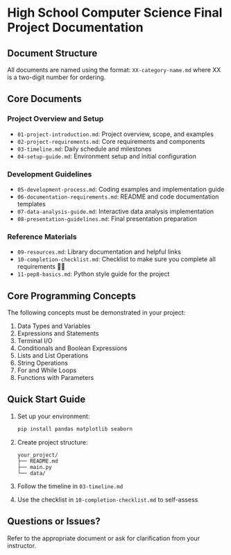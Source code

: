 # High School Computer Science Final Project Documentation

## Document Structure
All documents are named using the format: `XX-category-name.md` where XX is a two-digit number for ordering.

## Core Documents

### Project Overview and Setup
- `01-project-introduction.md`: Project overview, scope, and examples
- `02-project-requirements.md`: Core requirements and components
- `03-timeline.md`: Daily schedule and milestones
- `04-setup-guide.md`: Environment setup and initial configuration

### Development Guidelines
- `05-development-process.md`: Coding examples and implementation guide
- `06-documentation-requirements.md`: README and code documentation templates
- `07-data-analysis-guide.md`: Interactive data analysis implementation
- `08-presentation-guidelines.md`: Final presentation preparation

### Reference Materials
- `09-resources.md`: Library documentation and helpful links
- `10-completion-checklist.md`: Checklist to make sure you complete all requirements 🙌🏾
- `11-pep8-basics.md`: Python style guide for the project

## Core Programming Concepts
The following concepts must be demonstrated in your project:

1. Data Types and Variables
2. Expressions and Statements
3. Terminal I/O
4. Conditionals and Boolean Expressions
5. Lists and List Operations
6. String Operations
7. For and While Loops
8. Functions with Parameters

## Quick Start Guide

1. Set up your environment:
   ```bash
   pip install pandas matplotlib seaborn
   ```

2. Create project structure:
   ```
   your_project/
   ├── README.md
   ├── main.py
   └── data/
   ```

3. Follow the timeline in `03-timeline.md`

4. Use the checklist in `10-completion-checklist.md` to self-assess

## Questions or Issues?
Refer to the appropriate document or ask for clarification from your instructor.
